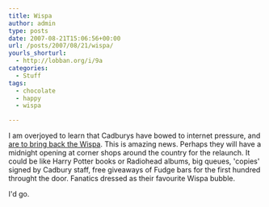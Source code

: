 ```yaml
---
title: Wispa
author: admin
type: posts
date: 2007-08-21T15:06:56+00:00
url: /posts/2007/08/21/wispa/
yourls_shorturl:
  - http://lobban.org/i/9a
categories:
  - Stuff
tags:
  - chocolate
  - happy
  - wispa

---
```

I am overjoyed to learn that Cadburys have bowed to internet pressure, and [are to bring back the Wispa][1]. This is amazing news. Perhaps they will have a midnight opening at corner shops around the country for the relaunch. It could be like Harry Potter books or Radiohead albums, big queues, 'copies' signed by Cadbury staff, free giveaways of Fudge bars for the first hundred throught the door. Fanatics dressed as their favourite Wispa bubble. 

I'd go.

 [1]: http://www.theregister.co.uk/2007/08/21/wispa_triumph/